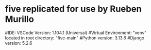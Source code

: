 # five replicated for use by Rueben Murillo
#IDE: VSCode Version: 1.104.1 (Universal)
#Virtual Environment: "venv" located in root directory: "five-main"
#Python version: 3.13.6
#Django version: 5.2.6


